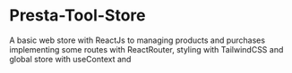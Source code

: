 # Presta-Tool-Store
A basic web store with ReactJs to managing products and purchases implementing some routes with ReactRouter, styling with TailwindCSS and global store with  useContext and 

